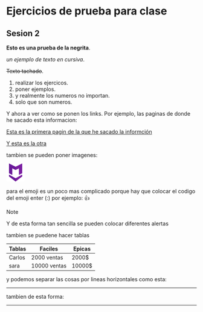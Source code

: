 # Ejercicios de prueba para clase

## Sesion 2

**Esto es una prueba de la negrita**.

_un ejemplo de texto en cursiva_.

~~Texto tachado~~.

1. realizar los ejercicos.
2. poner ejemplos.
1. y realmente los numeros no importan.
3. solo que son numeros.

Y ahora a ver como se ponen los links. Por ejemplo, las paginas de donde he sacado esta informacion:

[Esta es la primera pagin de la que he sacado la informción](https://github.com/adam-p/markdown-here/wiki/Markdown-Cheatsheet)

[Y esta es la otra](https://docs.github.com/es/get-started/writing-on-github/getting-started-with-writing-and-formatting-on-github/basic-writing-and-formatting-syntax)

tambien se pueden poner imagenes:

![alt text](https://github.com/adam-p/markdown-here/raw/master/src/common/images/icon48.png)

para el emoji es un poco mas complicado porque hay que colocar el codigo del emoji enter (:) por ejemplo: :+1:

> [!NOTE]
> Y de esta forma tan sencilla se pueden colocar diferentes alertas

tambien se puedene hacer tablas

| Tablas | Faciles     | Epicas |
|--------|-------------|--------|
| Carlos | 2000 ventas |  2000$ |
|sara    | 10000 ventas| 10000$ |

y podemos separar las cosas por lineas horizontales como esta:

---

tambien de esta forma:

***
